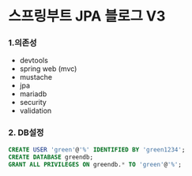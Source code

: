 # 스프링부트 JPA 블로그 V3 

### 1.의존성
- devtools
- spring web (mvc)
- mustache
- jpa
- mariadb
- security
- validation

### 2. DB설정
``` sql
CREATE USER 'green'@'%' IDENTIFIED BY 'green1234';
CREATE DATABASE greendb;
GRANT ALL PRIVILEGES ON greendb.* TO 'green'@'%';
```
